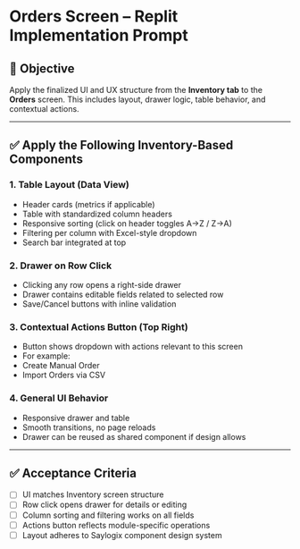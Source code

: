 
# Orders Screen – Replit Implementation Prompt

## 🎯 Objective

Apply the finalized UI and UX structure from the **Inventory tab** to the **Orders** screen. This includes layout, drawer logic, table behavior, and contextual actions.

---

## ✅ Apply the Following Inventory-Based Components

### 1. Table Layout (Data View)
- Header cards (metrics if applicable)
- Table with standardized column headers
- Responsive sorting (click on header toggles A→Z / Z→A)
- Filtering per column with Excel-style dropdown
- Search bar integrated at top

### 2. Drawer on Row Click
- Clicking any row opens a right-side drawer
- Drawer contains editable fields related to selected row
- Save/Cancel buttons with inline validation

### 3. Contextual Actions Button (Top Right)
- Button shows dropdown with actions relevant to this screen
- For example:
- Create Manual Order
- Import Orders via CSV

### 4. General UI Behavior
- Responsive drawer and table
- Smooth transitions, no page reloads
- Drawer can be reused as shared component if design allows

---

## ✅ Acceptance Criteria
- [ ] UI matches Inventory screen structure
- [ ] Row click opens drawer for details or editing
- [ ] Column sorting and filtering works on all fields
- [ ] Actions button reflects module-specific operations
- [ ] Layout adheres to Saylogix component design system
